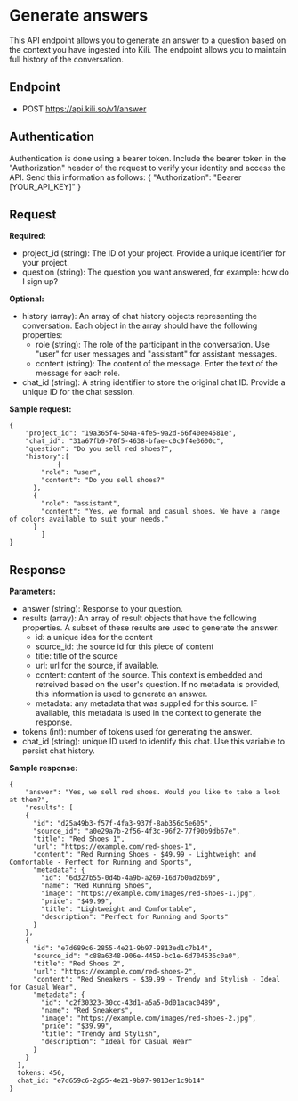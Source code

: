 # Generate answers

This API endpoint allows you to generate an answer to a question based on the context you have ingested into Kili. The endpoint allows you to maintain full history of the conversation.

## Endpoint

- POST https://api.kili.so/v1/answer

## Authentication

Authentication is done using a bearer token. Include the bearer token in the "Authorization" header of the request to verify your identity and access the API. Send this information as follows:
{
"Authorization": "Bearer [YOUR_API_KEY]"
}

## Request

**Required:**

- project_id (string): The ID of your project. Provide a unique identifier for your project.
- question (string): The question you want answered, for example: how do I sign up?

**Optional:**

- history (array): An array of chat history objects representing the conversation. Each object in the array should have the following properties:
  - role (string): The role of the participant in the conversation. Use "user" for user messages and "assistant" for assistant messages.
  - content (string): The content of the message. Enter the text of the message for each role.
- chat_id (string): A string identifier to store the original chat ID. Provide a unique ID for the chat session.

**Sample request:**

```
{
	"project_id": "19a365f4-504a-4fe5-9a2d-66f40ee4581e",
	"chat_id": "31a67fb9-70f5-4638-bfae-c0c9f4e3600c",
	"question": "Do you sell red shoes?",
	"history":[
			{
        "role": "user",
        "content": "Do you sell shoes?"
      },
      {
        "role": "assistant",
        "content": "Yes, we formal and casual shoes. We have a range of colors available to suit your needs."
      }
		]
}
```

## Response

**Parameters:**

- answer (string): Response to your question.
- results (array): An array of result objects that have the following properties. A subset of these results are used to generate the answer.
  - id: a unique idea for the content
  - source_id: the source id for this piece of content
  - title: title of the source
  - url: url for the source, if available.
  - content: content of the source. This context is embedded and retreived based on the user's question. If no metadata is provided, this information is used to generate an answer.
  - metadata: any metadata that was supplied for this source. IF available, this metadata is used in the context to generate the response.
- tokens (int): number of tokens used for generating the answer.
- chat_id (string): unique ID used to identify this chat. Use this variable to persist chat history.

**Sample response:**

```
{
	"answer": "Yes, we sell red shoes. Would you like to take a look at them?",
	"results": [
    {
      "id": "d25a49b3-f57f-4fa3-937f-8ab356c5e605",
      "source_id": "a0e29a7b-2f56-4f3c-96f2-77f90b9db67e",
      "title": "Red Shoes 1",
      "url": "https://example.com/red-shoes-1",
      "content": "Red Running Shoes - $49.99 - Lightweight and Comfortable - Perfect for Running and Sports",
      "metadata": {
        "id": "6d327b55-0d4b-4a9b-a269-16d7b0ad2b69",
        "name": "Red Running Shoes",
        "image": "https://example.com/images/red-shoes-1.jpg",
        "price": "$49.99",
        "title": "Lightweight and Comfortable",
        "description": "Perfect for Running and Sports"
      }
    },
    {
      "id": "e7d689c6-2855-4e21-9b97-9813ed1c7b14",
      "source_id": "c88a6348-906e-4459-bc1e-6d704536c0a0",
      "title": "Red Shoes 2",
      "url": "https://example.com/red-shoes-2",
      "content": "Red Sneakers - $39.99 - Trendy and Stylish - Ideal for Casual Wear",
      "metadata": {
        "id": "c2f30323-30cc-43d1-a5a5-0d01acac0489",
        "name": "Red Sneakers",
        "image": "https://example.com/images/red-shoes-2.jpg",
        "price": "$39.99",
        "title": "Trendy and Stylish",
        "description": "Ideal for Casual Wear"
      }
    }
  ],
  tokens: 456,
  chat_id: "e7d659c6-2g55-4e21-9b97-9813er1c9b14"
}
```
